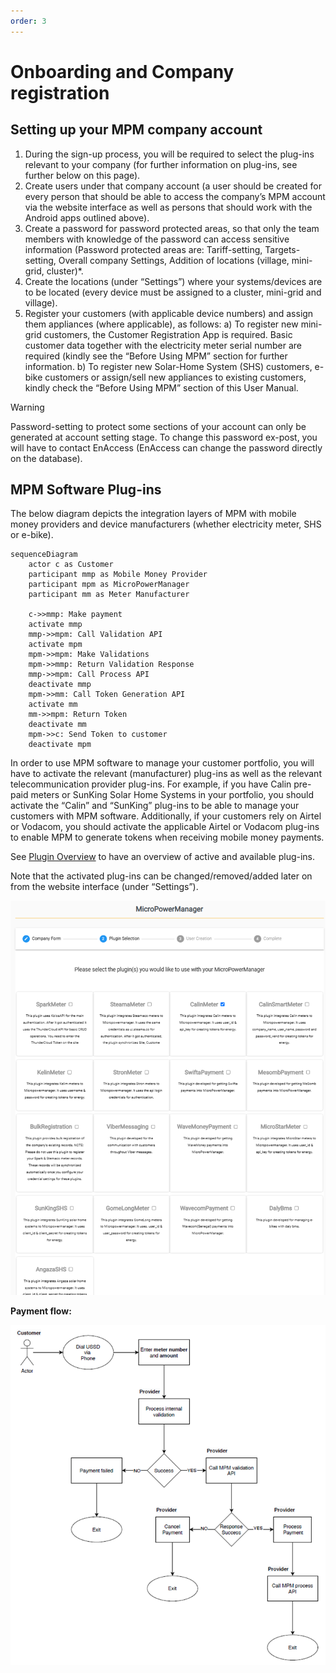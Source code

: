 ```yaml
---
order: 3
---
```


# Onboarding and Company registration

## Setting up your MPM company account

1. During the sign-up process, you will be required to select the plug-ins relevant to your company (for further information on plug-ins, see further below on this page).
2. Create users under that company account (a user should be created for every person that should be able to access the company’s MPM account via the website interface as well as persons that should work with the Android apps outlined above).
3. Create a password for password protected areas, so that only the team members with knowledge of the password can access sensitive information (Password protected areas are: Tariff-setting, Targets-setting, Overall company Settings, Addition of locations (village, mini-grid, cluster)\*.
4. Create the locations (under “Settings”) where your systems/devices are to be located (every device must be assigned to a cluster, mini-grid and village).
5. Register your customers (with applicable device numbers) and assign them appliances (where applicable), as follows:
   a) To register new mini-grid customers, the Customer Registration App is required. Basic customer data together with the electricity meter serial number are required (kindly see the “Before Using MPM” section for further information.
   b) To register new Solar-Home System (SHS) customers, e-bike customers or assign/sell new appliances to existing customers, kindly check the “Before Using MPM” section of this User Manual.

> [!WARNING]
> Password-setting to protect some sections of your account can only be generated at account setting stage.
> To change this password ex-post, you will have to contact EnAccess (EnAccess can change the password directly on the database).

## MPM Software Plug-ins

The below diagram depicts the integration layers of MPM with mobile money providers and device manufacturers (whether electricity meter, SHS or e-bike).

```mermaid
sequenceDiagram
    actor c as Customer
    participant mmp as Mobile Money Provider
    participant mpm as MicroPowerManager
    participant mm as Meter Manufacturer

    c->>mmp: Make payment
    activate mmp
    mmp->>mpm: Call Validation API
    activate mpm
    mpm->>mpm: Make Validations
    mpm->>mmp: Return Validation Response
    mmp->>mpm: Call Process API
    deactivate mmp
    mpm->>mm: Call Token Generation API
    activate mm
    mm->>mpm: Return Token
    deactivate mm
    mpm->>c: Send Token to customer
    deactivate mpm
```

In order to use MPM software to manage your customer portfolio, you will have to activate the relevant (manufacturer) plug-ins as well as the relevant telecommunication provider plug-ins.
For example, if you have Calin pre-paid meters or SunKing Solar Home Systems in your portfolio, you should activate the “Calin” and “SunKing” plug-ins to be able to manage your customers with MPM software. Additionally, if your customers rely on Airtel or Vodacom, you should activate the applicable Airtel or Vodacom plug-ins to enable MPM to generate tokens when receiving mobile money payments.

See [Plugin Overview](/usage-guide/plugin-overview) to have an overview of active and available plug-ins.

Note that the activated plug-ins can be changed/removed/added later on from the website interface (under “Settings”).

![Plugin Selection Overview](images/plugin-selection-overview.png)

**Payment flow:**

![Payment Flow](images/payment-flow.png)
